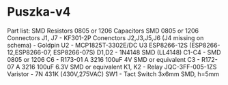 # Puszka-v4 <br>
Part list:
SMD Resistors 0805 or 1206
Capacitors SMD 0805 or 1206
Connectors J1, J7 - KF301-2P 
Conenctors J2,J3,J5,J6 (J4 missing on schema) - Goldpin
U2 - MCP1825T-3302E/DC
U3 ESP8266-12S (ESP8266-12,ESP8266-07, ESP8266-07S)
D1,D2 - 1N4148 SMD (LL4148)
C1-C4 - SMD 0805 or 1206
C6 - R173-01 A 3216 100uF 4V SMD or equivalent
C3 - R172-07 A 3216 100uF 6.3V SMD or equivalent
K1, K2 - Relay JQC-3FF-005-1ZS
Varistor -  7N 431K (430V,275VAC)
SW1 - Tact Switch 3x6mm SMD, h=5mm
